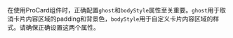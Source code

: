 在使用ProCard组件时，正确配置`ghost`和`bodyStyle`属性至关重要。`ghost`用于取消卡片内容区域的padding和背景色，`bodyStyle`用于自定义卡片内容区域的样式。请确保正确设置这两个属性。
